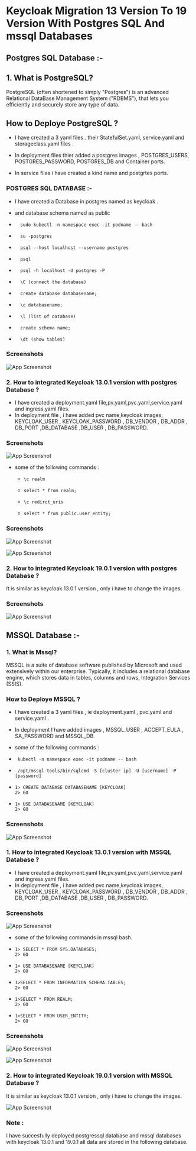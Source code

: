 #  Keycloak Migration 13 Version To 19 Version With Postgres SQL  And mssql Databases

## Postgres SQL Database :-

## 1. What is PostgreSQL?

PostgreSQL (often shortened to simply "Postgres") is an advanced Relational DataBase Management System ("RDBMS"), that lets you efficiently and securely store any type of data. 

## How to Deploye  PostgreSQL ?

- I have created a 3 yaml files . their StatefulSet.yaml, service.yaml and storageclass.yaml files . 

- In deployment files thier added a postgres images   ,  POSTGRES_USERS, POSTGRES_PASSWORD, POSTGRES_DB and Container ports.

- In service files i have created a kind name and postgrtes ports.

### POSTGRES SQL DATABASE :-

-    I have created a Database in postgres named as keycloak .
-  and database schema named as public

  -       sudo kubectl -n namespace exec -it podname -- bash
  -       su -postgres
  -       psql --host localhost --username postgres
  -       psql
  -       psql -h localhost -U postgres -P
  -       \C (connect the database)  
  -       create database databasename;
  -       \c databasename;
  -       \l (list of database)
  -       create schema name;
  -       \dt (show tables)

### Screenshots

![App Screenshot](https://mail.google.com/mail/u/0?ui=2&ik=3a18febced&attid=0.1&permmsgid=msg-a:r5315780688184977&th=186014452e53c1c4&view=att&disp=safe&realattid=f_ldiekn0p0)

### 2. How to integrated Keycloak 13.0.1 version with postgres Database ?
- I have created a deployment.yaml file,pv.yaml,pvc.yaml,service.yaml and ingress.yaml files.
- In deployment file , i have added pvc name,keycloak images, KEYCLOAK_USER      ,               KEYCLOAK_PASSWORD    , DB_VENDOR , DB_ADDR  , DB_PORT   ,DB_DATABASE    ,DB_USER    ,          DB_PASSWORD.



### Screenshots

![App Screenshot](https://mail.google.com/mail/u/0?ui=2&ik=3a18febced&attid=0.1&permmsgid=msg-a:r2900390430172675482&th=1860158497a00de4&view=att&disp=safe&realattid=f_ldifcws30)

- some of the following commands :
   
   -     \c realm
   -     select * from realm;
   -     \c redirct_uris
   -     select * from public.user_entity;

### Screenshots
![App Screenshot](https://mail.google.com/mail/u/0?ui=2&ik=3a18febced&attid=0.1&permmsgid=msg-a:r5439458034287930978&th=18601a03f195218a&view=att&disp=safe&realattid=f_ldii5yzy0)

![App Screenshot](https://mail.google.com/mail/u/0?ui=2&ik=3a18febced&attid=0.1&permmsgid=msg-a:r6820302638020333740&th=18601a1830ce040f&view=att&disp=safe&realattid=f_ldii7r1l0)


### 2. How to integrated Keycloak 19.0.1 version with postgres Database ?

It is similar as keycloak 13.0.1 version , only i have to change the images.

### Screenshots
![App Screenshot](https://mail.google.com/mail/u/0?ui=2&ik=3a18febced&attid=0.1&permmsgid=msg-a:r-2795047653662701863&th=186018d031e7913d&view=att&disp=safe&realattid=f_ldihez6d0)


## MSSQL Database :-


###  1. What is Mssql?

MSSQL is a suite of database software published by Microsoft and used extensively within our enterprise. Typically, it includes a relational database engine, which stores data in tables, columns and rows, Integration Services (SSIS).

### How to Deploye MSSQL ?

-  I have created a 3 yaml files , ie  deployment.yaml   , pvc.yaml  and  service.yaml .

-   In deployment I have added images   , MSSQL_USER , ACCEPT_EULA  , SA_PASSWORD and MSSQL_DB.

- some of the following commands :

-      kubectl -n namespace exec -it podname -- bash
-      /opt/mssql-tools/bin/sqlcmd -S [cluster ip] -U [username] -P [password]
-     1> CREATE DATABASE DATABASENAME [KEYCLOAK]
      2> GO
-     1> USE DATABASENAME [KEYCLOAK]
      2> GO


### Screenshots
![App Screenshot](https://mail.google.com/mail/u/0?ui=2&ik=3a18febced&attid=0.1&permmsgid=msg-a:r-5917500372379459514&th=18601b6d58db54b1&view=att&disp=safe&realattid=f_ldij1q8d0)


### 1. How to integrated Keycloak 13.0.1 version with MSSQL Database ?

- I have created a deployment.yaml file,pv.yaml,pvc.yaml,service.yaml and ingress.yaml files.
- In deployment file , i have added pvc name,keycloak images, KEYCLOAK_USER , KEYCLOAK_PASSWORD , DB_VENDOR , DB_ADDR , DB_PORT ,DB_DATABASE ,DB_USER , DB_PASSWORD.

### Screenshots
![App Screenshot](https://mail.google.com/mail/u/0?ui=2&ik=3a18febced&attid=0.1&permmsgid=msg-a:r4066809743292372567&th=186020caa26d31c0&view=att&disp=safe&realattid=f_ldime9b50)

- some of the following commands in mssql bash.

-     1> SELECT * FROM SYS.DATABASES;
      2> GO

-     1> USE DATABASENAME [KEYCLOAK]
      2> GO
-     1>SELECT * FROM INFORMATION_SCHEMA.TABLES;
      2> GO
-     1>SELECT * FROM REALM;
      2> GO
-     1>SELECT * FROM USER_ENTITY;
      2> GO

### Screenshots
![App Screenshot](https://mail.google.com/mail/u/0?ui=2&ik=3a18febced&attid=0.1&permmsgid=msg-a:r-7701035232932452695&th=1860210dfc15ff1d&view=att&disp=safe&realattid=f_ldimk6j20) 

![App Screenshot](https://mail.google.com/mail/u/0?ui=2&ik=3a18febced&attid=0.2&permmsgid=msg-a:r-7701035232932452695&th=1860210dfc15ff1d&view=att&disp=safe&realattid=f_ldimk6j71) 


### 2. How to integrated Keycloak 19.0.1 version with MSSQL Database ?

It is similar as keycloak 13.0.1 version , only i have to change the images.

![App Screenshot](https://mail.google.com/mail/u/0?ui=2&ik=3a18febced&attid=0.2&permmsgid=msg-a:r4066809743292372567&th=186020caa26d31c0&view=att&disp=safe&realattid=f_ldime9bb1)


### Note :

I have succesfully deployed postgressql database and mssql databases with keycloak 13.0.1 and 19.0.1 all data are stored in the following database.
